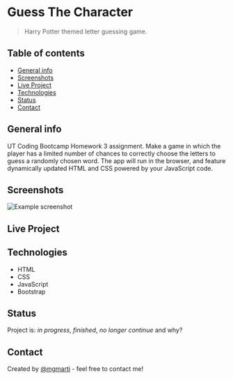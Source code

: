 # Guess The Character
> Harry Potter themed letter guessing game.

## Table of contents
* [General info](#general-info)
* [Screenshots](#screenshots)
* [Live Project](#live-project)
* [Technologies](#technologies)
* [Status](#status)
* [Contact](#contact)

## General info
UT Coding Bootcamp Homework 3 assignment. 
Make a game in which the player has a limited number of chances to correctly choose the letters to guess a randomly chosen word. The app will run in the browser, and feature dynamically updated HTML and CSS powered by your JavaScript code.

## Screenshots
![Example screenshot](./img/screenshot.png)

## Live Project

## Technologies
* HTML
* CSS
* JavaScript
* Bootstrap

## Status
Project is: _in progress_, _finished_, _no longer continue_ and why?

## Contact
Created by [@mgmarti](https://www.monicamartinez.dev) - feel free to contact me!